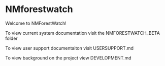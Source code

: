 # NMforestwatch
Welcome to NMForestWatch!  

To view current system documentation visit the NMFORESTWATCH_BETA folder 

To view user support documentaiton visit USERSUPPORT.md

To view background on the project view DEVELOPMENT.md
